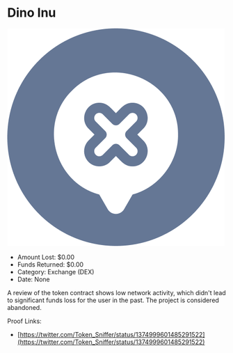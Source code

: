 # Dino Inu
![Dino Inu](/rektimages/Dino-Inu.png)
- Amount Lost: $0.00
- Funds Returned: $0.00
- Category: Exchange (DEX)
- Date: None

A review of the token contract shows low network activity, which didn't lead to significant funds loss for the user in the past. The project is considered abandoned.

  



Proof Links:
- [https://twitter.com/Token_Sniffer/status/1374999601485291522](https://twitter.com/Token_Sniffer/status/1374999601485291522)



